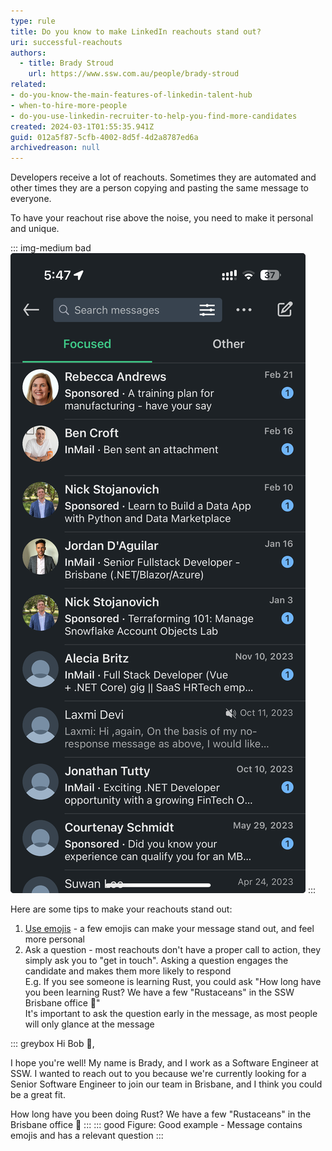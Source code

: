```yaml
---
type: rule
title: Do you know to make LinkedIn reachouts stand out?
uri: successful-reachouts
authors:
  - title: Brady Stroud
    url: https://www.ssw.com.au/people/brady-stroud
related:
- do-you-know-the-main-features-of-linkedin-talent-hub
- when-to-hire-more-people
- do-you-use-linkedin-recruiter-to-help-you-find-more-candidates
created: 2024-03-1T01:55:35.941Z
guid: 012a5f87-5cfb-4002-8d5f-4d2a8787ed6a
archivedreason: null
---
```


Developers receive a lot of reachouts. Sometimes they are automated and other times they are a person copying and pasting the same message to everyone.

To have your reachout rise above the noise, you need to make it personal and unique.

::: img-medium bad
![Figure: Typical developers LinkedIn inbox](developer-reachout-spam.png)
:::

<!-- endintro -->

Here are some tips to make your reachouts stand out:

1. [Use emojis](/use-emojis) - a few emojis can make your message stand out, and feel more personal
2. Ask a question - most reachouts don't have a proper call to action, they simply ask you to "get in touch". Asking a question engages the candidate and makes them more likely to respond  
E.g. If you see someone is learning Rust, you could ask "How long have you been learning Rust? We have a few "Rustaceans" in the SSW Brisbane office 🦀"  
It's important to ask the question early in the message, as most people will only glance at the message

::: greybox
Hi Bob 👋,

I hope you're well! My name is Brady, and I work as a Software Engineer at SSW. I wanted to reach out to you because we're currently looking for a Senior Software Engineer to join our team in Brisbane, and I think you could be a great fit.

How long have you been doing Rust?
We have a few "Rustaceans" in the Brisbane office 🦀
:::
::: good
Figure: Good example - Message contains emojis and has a relevant question
:::
